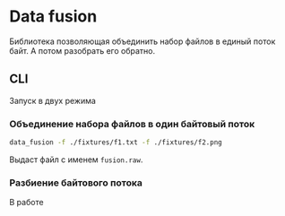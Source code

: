 # Data fusion

Библиотека позволяющая объединить набор файлов в единый поток байт. А потом разобрать его обратно.

## CLI

Запуск в двух режима

### Объединение набора файлов в один байтовый поток

```bash
data_fusion -f ./fixtures/f1.txt -f ./fixtures/f2.png
```

Выдаст файл с именем `fusion.raw`.

### Разбиение байтового потока

В работе
